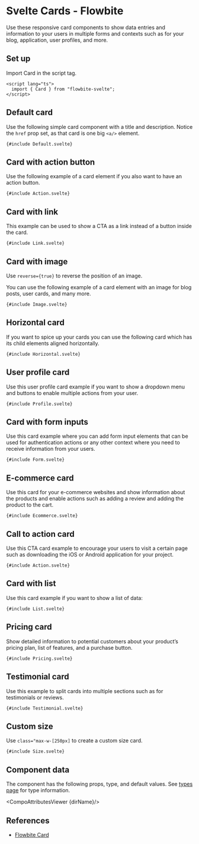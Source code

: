 # Svelte Cards - Flowbite


<script lang="ts">
  import { CompoAttributesViewer, GitHubCompoLinks, toKebabCase } from '../../utils'
  import { P, A } from '$lib'
  const dirName = 'card'
</script>

Use these responsive card components to show data entries and information to your users in multiple forms and contexts such as for your blog, application, user profiles, and more.

## Set up

Import Card in the script tag.

```svelte
<script lang="ts">
  import { Card } from "flowbite-svelte";
</script>
```

## Default card

Use the following simple card component with a title and description. Notice the `href` prop set, as that card is one big `<a/>` element.

```svelte
{#include Default.svelte}
```

## Card with action button

Use the following example of a card element if you also want to have an action button.

```svelte
{#include Action.svelte}
```

## Card with link

This example can be used to show a CTA as a link instead of a button inside the card.

```svelte
{#include Link.svelte}
```

## Card with image

Use <code>reverse={true}</code> to reverse the position of an image.

You can use the following example of a card element with an image for blog posts, user cards, and many more.

```svelte
{#include Image.svelte}
```

## Horizontal card

If you want to spice up your cards you can use the following card which has its child elements aligned horizontally.

```svelte
{#include Horizontal.svelte}
```

## User profile card

Use this user profile card example if you want to show a dropdown menu and buttons to enable multiple actions from your user.

```svelte
{#include Profile.svelte}
```

## Card with form inputs

Use this card example where you can add form input elements that can be used for authentication actions or any other context where you need to receive information from your users.

```svelte
{#include Form.svelte}
```

## E-commerce card

Use this card for your e-commerce websites and show information about the products and enable actions such as adding a review and adding the product to the cart.

```svelte
{#include Ecommerce.svelte}
```

## Call to action card

Use this CTA card example to encourage your users to visit a certain page such as downloading the iOS or Android application for your project.

```svelte
{#include Action.svelte}
```

## Card with list

Use this card example if you want to show a list of data:

```svelte
{#include List.svelte}
```

## Pricing card

Show detailed information to potential customers about your product’s pricing plan, list of features, and a purchase button.

```svelte
{#include Pricing.svelte}
```

## Testimonial card

Use this example to split cards into multiple sections such as for testimonials or reviews.

```svelte
{#include Testimonial.svelte}
```

## Custom size

Use `class="max-w-[250px]` to create a custom size card.

```svelte
{#include Size.svelte}
```

## Component data

The component has the following props, type, and default values. See [types page](/docs/pages/typescript) for type information.

<CompoAttributesViewer {dirName}/>

## References

- [Flowbite Card](https://flowbite.com/docs/components/card/)


